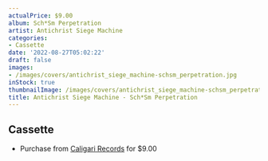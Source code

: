 ```yaml
---
actualPrice: $9.00
album: Sch*Sm Perpetration
artist: Antichrist Siege Machine
categories:
- Cassette
date: '2022-08-27T05:02:22'
draft: false
images:
- /images/covers/antichrist_siege_machine-schsm_perpetration.jpg
inStock: true
thumbnailImage: /images/covers/antichrist_siege_machine-schsm_perpetration-thumb.jpg
title: Antichrist Siege Machine - Sch*Sm Perpetration
---
```


## Cassette
* Purchase from [Caligari Records](https://caligarirecords.storenvy.com/products/36061024-antichrist-siege-machine-sch-sm-perpetration) for $9.00
